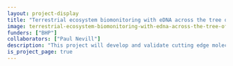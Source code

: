 ```yaml
---
layout: project-display
title: "Terrestrial ecosystem biomonitoring with eDNA across the tree of life: the Olympic Dam case study"
image: terrestrial-ecosystem-biomonitoring-with-edna-across-the-tree-of-life-the-olympic-dam-case-study.jpeg
funders: ["BHP"]
collaborators: ["Paul Nevill"]
description: "This project will develop and validate cutting edge molecular tools to assess terrestrial biodiversity (soil microbial communities, plants, invertebrates, and vertebrates) and commence development of an eDNA based metric for evaluating the condition of terrestrial ecosystems. This approach to ecosystem monitoring will advance the study of individual species to understanding entire ecosystems and how species interconnect."
is_project_page: true
---
```

